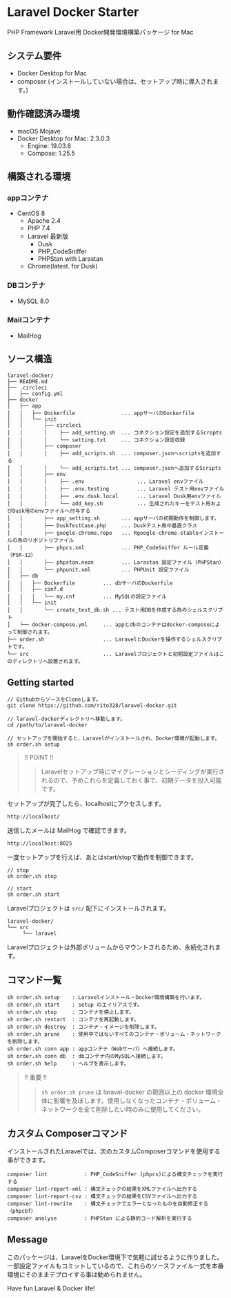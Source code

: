 # Laravel Docker Starter
PHP Framework Laravel用 Docker開発環境構築パッケージ for Mac

## システム要件
- Docker Desktop for Mac
- composer (インストールしていない場合は、セットアップ時に導入されます。)
## 動作確認済み環境
- macOS Mojave
- Docker Desktop for Mac: 2.3.0.3
  - Engine: 19.03.8
  - Compose: 1.25.5
## 構築される環境
### appコンテナ
- CentOS 8
  - Apache 2.4
  - PHP 7.4
  - Laravel 最新版
    - Dusk
    - PHP_CodeSniffer
    - PHPStan with Larastan
  - Chrome(latest. for Dusk)
### DBコンテナ
- MySQL 8.0
### Mailコンテナ
- MailHog
## ソース構造
```
laravel-docker/
├── README.md
├── .circleci
│   ├── config.yml
├── docker
│   ├── app
│   │   ├── Dockerfile               ... appサーバのDockerfile
│   │   └── init
│   │       ├── circleci
│   │       │    ├── add_setting.sh  ... コネクション設定を追加するScropts
│   │       │    └── setting.txt     ... コネクション設定収録
│   │       ├── composer
│   │       │    ├── add_scripts.sh  ... composer.jsonへscriptsを追加する
│   │       │    └── add_scripts.txt ... composer.jsonへ追加するScripts
│   │       ├── env
│   │       │    ├── .env                 ... Laravel envファイル
│   │       │    ├── .env.testing         ... Laravel テスト用envファイル
│   │       │    ├── .env.dusk.local      ... Laravel Dusk用envファイル
│   │       │    └── add_key.sh           ... 生成されたキーをテスト用およびDusk用のenvファイルへ付与する
│   │       ├── app_setting.sh       ... appサーバの初期動作を制御します。
│   │       ├── DuskTestCase.php     ... Duskテスト用の基底クラス
│   │       ├── google-chrome.repo   ... Rgoogle-chrome-stableインストールの為のリポジトリファイル
│   │       ├── phpcs.xml            ... PHP_CodeSniffer ルール定義（PSR-12）
│   │       ├── phpstan.neon         ... Larastan 設定ファイル（PHPStan）
│   │       └── phpunit.xml          ... PHPUnit 設定ファイル
│   ├── db
│   │   ├── Dockerfile         ... dbサーバのDockerfile
│   │   ├── conf.d
│   │   │   └── my.cnf         ... MySQLの設定ファイル
│   │   └── init
│   │       └── create_test_db.sh ... テスト用DBを作成する為のシェルスクリプト
│   └── docker-compose.yml     ... appとdbのコンテナはdocker-composeによって制御されます。
├── order.sh                   ... LaravelとDockerを操作するシェルスクリプトです。
└── src                        ... Laravelプロジェクトと初期設定ファイルはこのディレクトリへ設置されます。
```
## Getting started
```
// GithubからソースをCloneします。
git clone https://github.com/rito328/laravel-docker.git

// laravel-dockerディレクトリへ移動します。
cd /path/to/laravel-docker

// セットアップを開始すると、Laravelがインストールされ、Docker環境が起動します。
sh order.sh setup
```
> !! POINT !!
> > Laravelセットアップ時にマイグレーションとシーディングが実行されるので、予めこれらを定義しておく事で、初期データを投入可能です。


セットアップが完了したら、localhostにアクセスします。
```
http://localhost/
```
送信したメールは MailHog で確認できます。
```
http://localhost:8025
```
一度セットアップを行えば、あとはstart/stopで動作を制御できます。
```
// stop
sh order.sh stop 

// start
sh order.sh start
```
Laravelプロジェクトは ```src/``` 配下にインストールされます。
```
laravel-docker/
└── src
     └── laravel
```
Laravelプロジェクトは外部ボリュームからマウントされるため、永続化されます。

## コマンド一覧
```
sh order.sh setup    : Laravelインストール・Docker環境構築を行います。
sh order.sh start    : setup のエイリアスです。
sh order.sh stop     : コンテナを停止します。
sh order.sh restart  : コンテナを再起動します。
sh order.sh destroy  : コンテナ・イメージを削除します。
sh order.sh prune    : 使用中ではないすべてのコンテナ・ボリューム・ネットワークを削除します。
sh order.sh conn app : appコンテナ（Webサーバ）へ接続します。
sh order.sh conn db  : dbコンテナ内のMySQLへ接続します。
sh order.sh help     : ヘルプを表示します。
```
> !! 重要 !!
>> `sh order.sh prune` は laravel-docker の範囲以上の docker 環境全体に影響を及ぼします。使用しなくなったコンテナ・ボリューム・ネットワークを全て削除したい時のみに使用してください。


## カスタム Composerコマンド
インストールされたLaravelでは、次のカスタムComposerコマンドを使用する事ができます。
```
composer lint            : PHP_CodeSniffer (phpcs)による構文チェックを実行する
composer lint-report-xml : 構文チェックの結果をXMLファイルへ出力する
composer lint-report-csv : 構文チェックの結果をCSVファイルへ出力する
composer lint-rewrite    : 構文チェックでエラーとなったものを自動修正する（phpcbf）
composer analyse         : PHPStan による静的コード解析を実行する
```

## Message
このパッケージは、LaravelをDocker環境下で気軽に試せるように作りました。  
一部設定ファイルもコミットしているので、これらのソースファイル一式を本番環境にそのままデプロイする事は勧められません。  

Have fun Laravel & Docker life!
